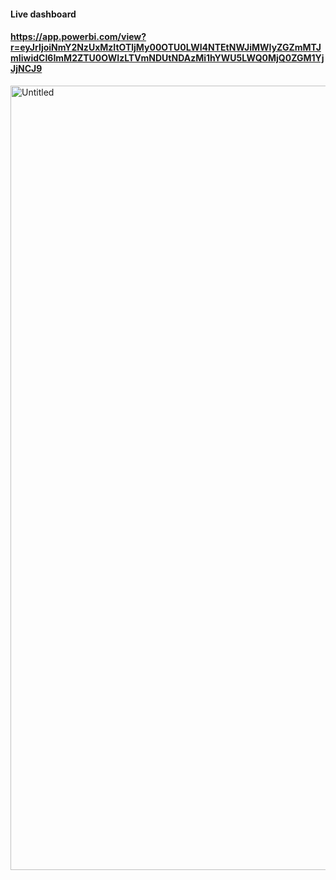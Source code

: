 #### Live dashboard
#### https://app.powerbi.com/view?r=eyJrIjoiNmY2NzUxMzItOTljMy00OTU0LWI4NTEtNWJiMWIyZGZmMTJmIiwidCI6ImM2ZTU0OWIzLTVmNDUtNDAzMi1hYWU5LWQ0MjQ0ZGM1YjJjNCJ9


<img width="1255" alt="Untitled" src="https://github.com/user-attachments/assets/39794532-9b82-49d1-906a-0cde51e8a4d0">
